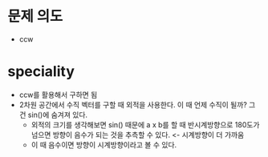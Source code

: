 # 문제 의도
* ccw


# speciality
* ccw를 활용해서 구하면 됨
* 2차원 공간에서 수직 벡터를 구할 때 외적을 사용한다. 이 때 언제 수직이 될까? 그건 sin()에 숨겨져 있다.
  * 외적의 크기를 생각해보면 sin() 때문에 a x b를 할 때 반시계방향으로 180도가 넘으면 방향이 음수가 되는 것을 추측할 수 있다. <- 시계방향이 더 가까움
  * 이 때 음수이면 방향이 시계방향이라고 볼 수 있다.

